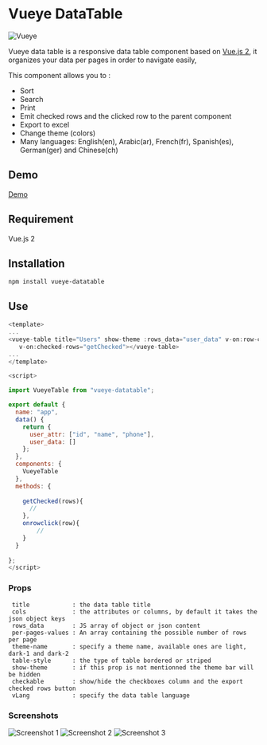 # Vueye DataTable
![Vueye](https://github.com/boussadjra/vueye-table/blob/master/src/assets/vueye.png )

Vueye data table is a responsive data table component based on [Vue.js 2](http://vuejs.org), it organizes 
your data per pages in order to navigate easily, 

This component allows you to :

* Sort
* Search
* Print 
* Emit checked rows and the clicked row to the parent component 
* Export to excel 
* Change theme (colors)
* Many languages: English(en), Arabic(ar), French(fr), Spanish(es), German(ger) and Chinese(ch) 

## Demo
 [Demo](https://boussadjra.github.io/vueye-table/)
## Requirement
 Vue.js 2
## Installation
```
npm install vueye-datatable
```
## Use

```js
<template>
...
<vueye-table title="Users" show-theme :rows_data="user_data" v-on:row-clikc="onrowclick" 
   v-on:checked-rows="getChecked"></vueye-table>
...
</template>

<script>

import VueyeTable from "vueye-datatable";

export default {
  name: "app",
  data() {
    return {
      user_attr: ["id", "name", "phone"],
      user_data: []
    };
  },
  components: {
    VueyeTable
  },
  methods: {
   
    getChecked(rows){
      //
    },
    onrowclick(row){
        //
    }
  }
 
};
</script>


```
### Props 

```
 title            : the data table title
 cols             : the attributes or columns, by default it takes the json object keys
 rows_data        : JS array of object or json content
 per-pages-values : An array containing the possible number of rows per page 
 theme-name       : specify a theme name, available ones are light, dark-1 and dark-2 
 table-style      : the type of table bordered or striped
 show-theme       : if this prop is not mentionned the theme bar will be hidden
 checkable        : show/hide the checkboxes column and the export checked rows button
 vLang            : specify the data table language
```

### Screenshots

![Screenshot 1](https://github.com/boussadjra/vueye-table/blob/master/src/assets/scrshot1.png )
![Screenshot 2](https://github.com/boussadjra/vueye-table/blob/master/src/assets/scrshot2.png )
![Screenshot 3](https://github.com/boussadjra/vueye-table/blob/master/src/assets/scrshot3.png )